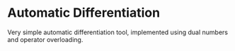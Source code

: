 # Automatic Differentiation

Very simple automatic differentiation tool, implemented using dual numbers and operator overloading.
